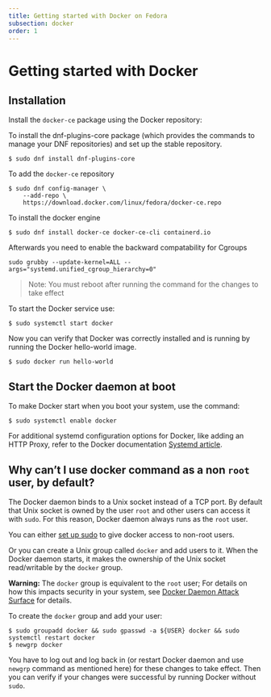 ```yaml
---
title: Getting started with Docker on Fedora
subsection: docker
order: 1
---
```


# Getting started with Docker

## Installation

Install the `docker-ce` package using the Docker repository:

To install the dnf-plugins-core package (which provides the commands to manage your DNF repositories) and set up the stable repository.

```
$ sudo dnf install dnf-plugins-core
```
To add the `docker-ce` repository

```
$ sudo dnf config-manager \
    --add-repo \
    https://download.docker.com/linux/fedora/docker-ce.repo
```

To install the docker engine 

```
$ sudo dnf install docker-ce docker-ce-cli containerd.io
```

Afterwards you need to enable the backward compatability for Cgroups

```
sudo grubby --update-kernel=ALL --args="systemd.unified_cgroup_hierarchy=0"
```

> Note: You must reboot after running the command for the changes to take effect


To start the Docker service use:

```
$ sudo systemctl start docker
```

Now you can verify that Docker was correctly installed and is running by running the Docker hello-world image.

```
$ sudo docker run hello-world
```

## Start the Docker daemon at boot

To make Docker start when you boot your system, use the command:

```
$ sudo systemctl enable docker
```

For additional systemd configuration options for Docker, like adding an HTTP Proxy, refer to the Docker documentation [Systemd article](https://docs.docker.com/engine/admin/systemd/).

## Why can’t I use docker command as a non `root` user, by default?

The Docker daemon binds to a Unix socket instead of a TCP port. By default that Unix socket is owned by the user `root` and other users can access it with `sudo`. For this reason, Docker daemon always runs as the `root` user.

You can either [set up sudo](http://www.projectatomic.io/blog/2015/08/why-we-dont-let-non-root-users-run-docker-in-centos-fedora-or-rhel) to give docker access to non-root users.

Or you can create a Unix group called `docker` and add users to it. When the Docker daemon starts, it makes the ownership of the Unix socket read/writable by the `docker` group.

**Warning:** The `docker` group is equivalent to the `root` user; For details on how this impacts security in your system, see [Docker Daemon Attack Surface](https://docs.docker.com/engine/security/security/#docker-daemon-attack-surface) for details.

To create the `docker` group and add your user:

```
$ sudo groupadd docker && sudo gpasswd -a ${USER} docker && sudo systemctl restart docker
$ newgrp docker
```

You have to log out and log back in (or restart Docker daemon and use `newgrp` command as mentioned here) for these changes to take effect. Then you can verify if your changes were successful by running Docker without `sudo`.
